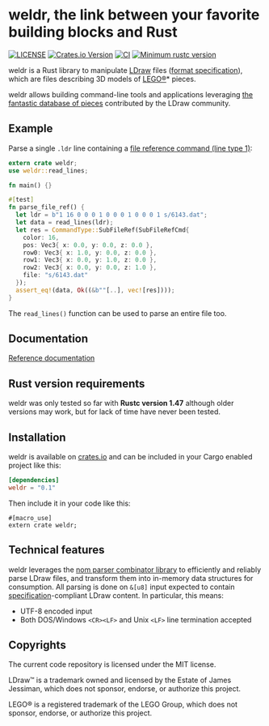 # weldr, the link between your favorite building blocks and Rust

[![LICENSE](https://img.shields.io/badge/license-MIT-blue.svg)](LICENSE)
[![Crates.io Version](https://img.shields.io/crates/v/weldr.svg)](https://crates.io/crates/weldr)
[![CI](https://github.com/djeedai/weldr/workflows/CI/badge.svg)](https://github.com/djeedai/weldr/actions?query=workflow%3ACI)
[![Minimum rustc version](https://img.shields.io/badge/rustc-1.47.0+-lightgray.svg)](#rust-version-requirements)

weldr is a Rust library to manipulate [LDraw](https://www.ldraw.org/) files ([format specification](https://www.ldraw.org/article/218.html)), which are files describing 3D models of [LEGO®](http://www.lego.com)* pieces.

weldr allows building command-line tools and applications leveraging [the fantastic database of pieces](https://www.ldraw.org/cgi-bin/ptlist.cgi) contributed by the LDraw community.

## Example

Parse a single `.ldr` line containing a [file reference command (line type 1)](https://www.ldraw.org/article/218.html#lt1):

```rust
extern crate weldr;
use weldr::read_lines;

fn main() {}

#[test]
fn parse_file_ref() {
  let ldr = b"1 16 0 0 0 1 0 0 0 1 0 0 0 1 s/6143.dat";
  let data = read_lines(ldr);
  let res = CommandType::SubFileRef(SubFileRefCmd{
    color: 16,
    pos: Vec3{ x: 0.0, y: 0.0, z: 0.0 },
    row0: Vec3{ x: 1.0, y: 0.0, z: 0.0 },
    row1: Vec3{ x: 0.0, y: 1.0, z: 0.0 },
    row2: Vec3{ x: 0.0, y: 0.0, z: 1.0 },
    file: "s/6143.dat"
  });
  assert_eq!(data, Ok((&b""[..], vec![res])));
}
```

The `read_lines()` function can be used to parse an entire file too.

## Documentation

[Reference documentation](https://docs.rs/weldr)

## Rust version requirements

weldr was only tested so far with  **Rustc version 1.47** although older versions may work, but for lack of time have never been tested.

## Installation

weldr is available on [crates.io](https://crates.io/crates/weldr) and can be included in your Cargo enabled project like this:

```toml
[dependencies]
weldr = "0.1"
```

Then include it in your code like this:

```rust,ignore
#[macro_use]
extern crate weldr;
```

## Technical features

weldr leverages the [nom parser combinator library](https://crates.io/crates/nom) to efficiently and reliably parse LDraw files, and transform them into in-memory data structures for consumption. All parsing is done on `&[u8]` input expected to contain [specification](https://www.ldraw.org/article/218.html)-compliant LDraw content. In particular, this means:

- UTF-8 encoded input
- Both DOS/Windows `<CR><LF>` and Unix `<LF>` line termination accepted

## Copyrights

The current code repository is licensed under the MIT license.

LDraw™ is a trademark owned and licensed by the Estate of James Jessiman, which does not sponsor, endorse, or authorize this project.

LEGO® is a registered trademark of the LEGO Group, which does not sponsor, endorse, or authorize this project.
